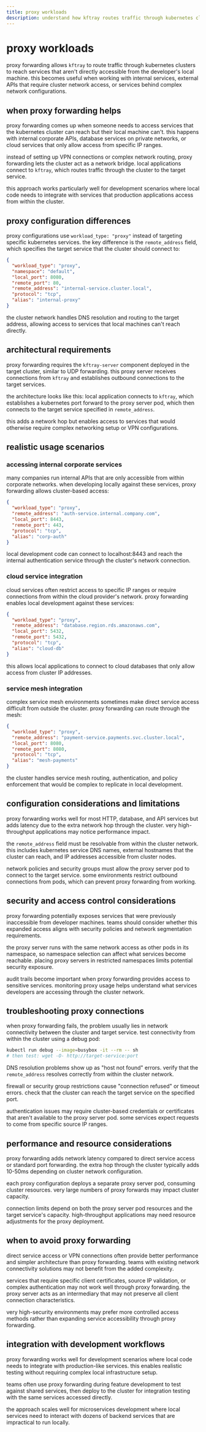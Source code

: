 ```yaml
---
title: proxy workloads
description: understand how kftray routes traffic through kubernetes clusters to reach internal and external services
---
```


# proxy workloads

proxy forwarding allows `kftray` to route traffic through kubernetes clusters to reach services that aren't directly accessible from the developer's local machine. this becomes useful when working with internal services, external APIs that require cluster network access, or services behind complex network configurations.

## when proxy forwarding helps

proxy forwarding comes up when someone needs to access services that the kubernetes cluster can reach but their local machine can't. this happens with internal corporate APIs, database services on private networks, or cloud services that only allow access from specific IP ranges.

instead of setting up VPN connections or complex network routing, proxy forwarding lets the cluster act as a network bridge. local applications connect to `kftray`, which routes traffic through the cluster to the target service.

this approach works particularly well for development scenarios where local code needs to integrate with services that production applications access from within the cluster.

## proxy configuration differences

proxy configurations use `workload_type: "proxy"` instead of targeting specific kubernetes services. the key difference is the `remote_address` field, which specifies the target service that the cluster should connect to:

```json
{
  "workload_type": "proxy",
  "namespace": "default",
  "local_port": 8080,
  "remote_port": 80,
  "remote_address": "internal-service.cluster.local",
  "protocol": "tcp",
  "alias": "internal-proxy"
}
```

the cluster network handles DNS resolution and routing to the target address, allowing access to services that local machines can't reach directly.

## architectural requirements

proxy forwarding requires the `kftray-server` component deployed in the target cluster, similar to UDP forwarding. this proxy server receives connections from `kftray` and establishes outbound connections to the target services.

the architecture looks like this: local application connects to `kftray`, which establishes a kubernetes port forward to the proxy server pod, which then connects to the target service specified in `remote_address`.

this adds a network hop but enables access to services that would otherwise require complex networking setup or VPN configurations.

## realistic usage scenarios

### accessing internal corporate services

many companies run internal APIs that are only accessible from within corporate networks. when developing locally against these services, proxy forwarding allows cluster-based access:

```json
{
  "workload_type": "proxy",
  "remote_address": "auth-service.internal.company.com",
  "local_port": 8443,
  "remote_port": 443,
  "protocol": "tcp",
  "alias": "corp-auth"
}
```

local development code can connect to localhost:8443 and reach the internal authentication service through the cluster's network connection.

### cloud service integration

cloud services often restrict access to specific IP ranges or require connections from within the cloud provider's network. proxy forwarding enables local development against these services:

```json
{
  "workload_type": "proxy", 
  "remote_address": "database.region.rds.amazonaws.com",
  "local_port": 5432,
  "remote_port": 5432,
  "protocol": "tcp",
  "alias": "cloud-db"
}
```

this allows local applications to connect to cloud databases that only allow access from cluster IP addresses.

### service mesh integration

complex service mesh environments sometimes make direct service access difficult from outside the cluster. proxy forwarding can route through the mesh:

```json
{
  "workload_type": "proxy",
  "remote_address": "payment-service.payments.svc.cluster.local", 
  "local_port": 8080,
  "remote_port": 8080,
  "protocol": "tcp",
  "alias": "mesh-payments"
}
```

the cluster handles service mesh routing, authentication, and policy enforcement that would be complex to replicate in local development.

## configuration considerations and limitations

proxy forwarding works well for most HTTP, database, and API services but adds latency due to the extra network hop through the cluster. very high-throughput applications may notice performance impact.

the `remote_address` field must be resolvable from within the cluster network. this includes kubernetes service DNS names, external hostnames that the cluster can reach, and IP addresses accessible from cluster nodes.

network policies and security groups must allow the proxy server pod to connect to the target service. some environments restrict outbound connections from pods, which can prevent proxy forwarding from working.

## security and access control considerations

proxy forwarding potentially exposes services that were previously inaccessible from developer machines. teams should consider whether this expanded access aligns with security policies and network segmentation requirements.

the proxy server runs with the same network access as other pods in its namespace, so namespace selection can affect what services become reachable. placing proxy servers in restricted namespaces limits potential security exposure.

audit trails become important when proxy forwarding provides access to sensitive services. monitoring proxy usage helps understand what services developers are accessing through the cluster network.

## troubleshooting proxy connections

when proxy forwarding fails, the problem usually lies in network connectivity between the cluster and target service. test connectivity from within the cluster using a debug pod:

```bash
kubectl run debug --image=busybox -it --rm -- sh
# then test: wget -O- http://target-service:port
```

DNS resolution problems show up as "host not found" errors. verify that the `remote_address` resolves correctly from within the cluster network.

firewall or security group restrictions cause "connection refused" or timeout errors. check that the cluster can reach the target service on the specified port.

authentication issues may require cluster-based credentials or certificates that aren't available to the proxy server pod. some services expect requests to come from specific source IP ranges.

## performance and resource considerations

proxy forwarding adds network latency compared to direct service access or standard port forwarding. the extra hop through the cluster typically adds 10-50ms depending on cluster network configuration.

each proxy configuration deploys a separate proxy server pod, consuming cluster resources. very large numbers of proxy forwards may impact cluster capacity.

connection limits depend on both the proxy server pod resources and the target service's capacity. high-throughput applications may need resource adjustments for the proxy deployment.

## when to avoid proxy forwarding

direct service access or VPN connections often provide better performance and simpler architecture than proxy forwarding. teams with existing network connectivity solutions may not benefit from the added complexity.

services that require specific client certificates, source IP validation, or complex authentication may not work well through proxy forwarding. the proxy server acts as an intermediary that may not preserve all client connection characteristics.

very high-security environments may prefer more controlled access methods rather than expanding service accessibility through proxy forwarding.

## integration with development workflows

proxy forwarding works well for development scenarios where local code needs to integrate with production-like services. this enables realistic testing without requiring complex local infrastructure setup.

teams often use proxy forwarding during feature development to test against shared services, then deploy to the cluster for integration testing with the same services accessed directly.

the approach scales well for microservices development where local services need to interact with dozens of backend services that are impractical to run locally.
